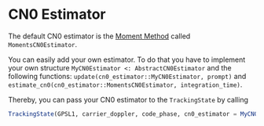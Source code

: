 # CN0 Estimator

The default CN0 estimator is the [Moment Method](https://ieeexplore.ieee.org/stamp/stamp.jsp?arnumber=4621371&tag=1) called `MomentsCN0Estimator`.

You can easily add your own estimator. To do that you have to implement your own structure
`MyCN0Estimator <: AbstractCN0Estimator`
and the following functions: `update(cn0_estimator::MyCN0Estimator, prompt)` and
`estimate_cn0(cn0_estimator::MomentsCN0Estimator, integration_time)`.

Thereby, you can pass your CN0 estimator to the `TrackingState` by calling
```julia
TrackingState(GPSL1, carrier_doppler, code_phase, cn0_estimator = MyCN0Estimator())
```
